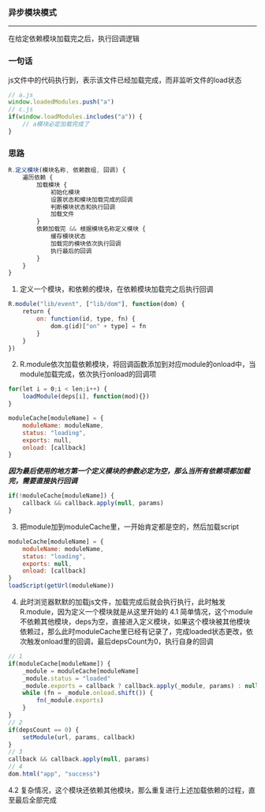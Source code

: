 ### 异步模块模式
***
在给定依赖模块加载完之后，执行回调逻辑

### 一句话
js文件中的代码执行到，表示该文件已经加载完成，而非监听文件的load状态
```js
// a.js
window.loadedModules.push("a")
// c.js
if(window.loadModules.includes("a")) {
    // a模块必定加载完成了
}
```

### 思路
```js
R.定义模块(模块名称, 依赖数组, 回调) {
    遍历依赖 {
        加载模块 {
            初始化模块
            设置状态和模块加载完成的回调
            判断模块状态和执行回调
            加载文件
        }
        依赖加载完 && 根据模块名称定义模块 {
            缓存模块状态
            加载完的模块依次执行回调
            执行最后的回调
        }
    }
}
```
1. 定义一个模块，和依赖的模块，在依赖模块加载完之后执行回调
```js
R.module("lib/event", ["lib/dom"], function(dom) {
    return {
        on: function(id, type, fn) {
            dom.g(id)["on" + type] = fn
        }
    }
})
```
2. R.module依次加载依赖模块，将回调函数添加到对应module的onload中，当module加载完成，依次执行onload的回调项
```js
for(let i = 0;i < len;i++) {
    loadModule(deps[i], function(mod){})
}

moduleCache[moduleName] = {
    moduleName: moduleName,
    status: "loading",
    exports: null,
    onload: [callback]
}
```
***因为最后使用的地方第一个定义模块的参数必定为空，那么当所有依赖项都加载完，需要直接执行回调***
```js
if(!moduleCache[moduleName]) {
    callback && callback.apply(null, params)
}
```
3. 把module加到moduleCache里，一开始肯定都是空的，然后加载script
```js
moduleCache[moduleName] = {
    moduleName: moduleName,
    status: "loading",
    exports: null,
    onload: [callback]
}
loadScript(getUrl(moduleName))
```
4. 此时浏览器默默的加载js文件，加载完成后就会执行执行，此时触发R.module，因为定义一个模块就是从这里开始的
4.1 简单情况，这个module不依赖其他模块，deps为空，直接进入定义模块，如果这个模块被其他模块依赖过，那么此时moduleCache里已经有记录了，完成loaded状态更改，依次触发onload里的回调，最后depsCount为0，执行自身的回调
```js
// 1
if(moduleCache[moduleName]) {
    _module = moduleCache[moduleName]
    _module.status = "loaded"
    _module.exports = callback ? callback.apply(_module, params) : null
    while (fn = _module.onload.shift()) {
        fn(_module.exports)
    }
} 
// 2
if(depsCount == 0) {
    setModule(url, params, callback)
}
// 3
callback && callback.apply(null, params)
// 4
dom.html("app", "success")
```
4.2 复杂情况，这个模块还依赖其他模块，那么重复进行上述加载依赖的过程，直至最后全部完成
